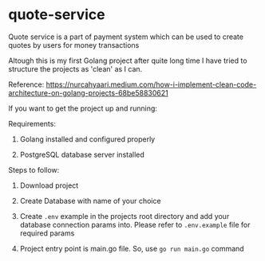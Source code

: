 # quote-service

Quote service is a part of payment system which can be used to create quotes by users for money transactions

Altough this is my first Golang project after quite long time I have tried to structure the projects as 'clean' as I can. 

Reference: https://nurcahyaari.medium.com/how-i-implement-clean-code-architecture-on-golang-projects-68be58830621

If you want to get the project up and running:

Requirements:

1) Golang installed and configured properly

2) PostgreSQL database server installed

Steps to follow:

1) Download project

2) Create Database with name of your choice 

3) Create `.env` example in the projects root directory and add your database connection params into. Please refer to `.env.example` file for required params

4) Project entry point is main.go file. So, use `go run main.go` command